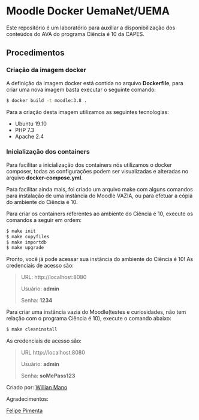 
# Moodle Docker UemaNet/UEMA

Este repositório é um laboratório para auxiliar a disponibilização dos conteúdos do AVA do programa Ciência é 10 da CAPES.

## Procedimentos

### Criação da imagem docker

A definição da imagem docker está contida no arquivo **Dockerfile**, para criar uma nova imagem basta executar o seguinte comando:

```sh
$ docker build -t moodle:3.8 .
```

Para a criação desta imagem utilizamos as seguintes tecnologias:

- Ubuntu 19.10
- PHP 7.3
- Apache 2.4

### Inicialização dos containers

Para facilitar a inicialização dos containers nós utilizamos o docker composer, todas as configurações podem ser visualizadas e alteradas no arquivo **docker-compose.yml**.

Para facilitar ainda mais, foi criado um arquivo make com alguns comandos para instalação de uma instância do Moodle VAZIA, ou para efetuar a cópia do ambiente do Ciência é 10.

Para criar os containers referentes ao ambiente do Ciência é 10, execute os comandos a seguir em ordem:

```sh
$ make init
$ make copyfiles
$ make importdb
$ make upgrade
```

Pronto, você já pode acessar sua instância do ambiente do Ciência é 10! As credenciais de acesso são:

> URL: http://localhost:8080
>
> Usuário: **admin**
>
> Senha: **1234**

Para criar uma instância vazia do Moodle(testes e curiosidades, não tem relação com o programa Ciência é 10), execute o comando abaixo:

```sh
$ make cleaninstall
```

As credenciais de acesso são:

> URL http://localhost:8080
>
> Usuário: **admin**
>
> Senha: **soMePass123**

Criado por: [Willian Mano](https://github.com/willianmano)

Agradecimentos:

[Felipe Pimenta](https://github.com/orgs/uemanet/people/fhpimenta)
